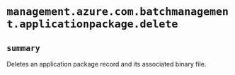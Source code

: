 # `management.azure.com.batchmanagement.applicationpackage.delete`

## `summary`
Deletes an application package record and its associated binary file.


